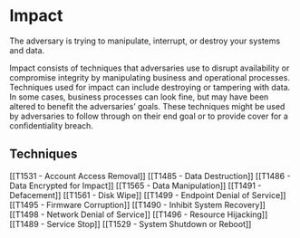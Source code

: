 # Impact

The adversary is trying to manipulate, interrupt, or destroy your systems and data.

Impact consists of techniques that adversaries use to disrupt availability or compromise integrity by manipulating business and operational processes. Techniques used for impact can include destroying or tampering with data. In some cases, business processes can look fine, but may have been altered to benefit the adversaries’ goals. These techniques might be used by adversaries to follow through on their end goal or to provide cover for a confidentiality breach.

## Techniques

[[T1531 - Account Access Removal]]
[[T1485 - Data Destruction]]
[[T1486 - Data Encrypted for Impact]]
[[T1565 - Data Manipulation]]
[[T1491 - Defacement]]
[[T1561 - Disk Wipe]]
[[T1499 - Endpoint Denial of Service]]
[[T1495 - Firmware Corruption]]
[[T1490 - Inhibit System Recovery]]
[[T1498 - Network Denial of Service]]
[[T1496 - Resource Hijacking]]
[[T1489 - Service Stop]]
[[T1529 - System Shutdown or Reboot]]